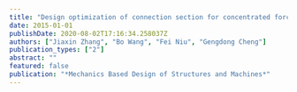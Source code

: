 ```yaml
---
title: "Design optimization of connection section for concentrated force diffusion"
date: 2015-01-01
publishDate: 2020-08-02T17:16:34.258037Z
authors: ["Jiaxin Zhang", "Bo Wang", "Fei Niu", "Gengdong Cheng"]
publication_types: ["2"]
abstract: ""
featured: false
publication: "*Mechanics Based Design of Structures and Machines*"
---
```


